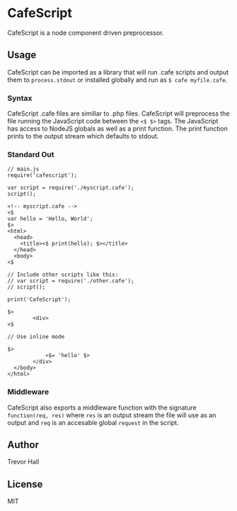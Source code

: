 # CafeScript
CafeScript is a node component driven preprocessor.

## Usage
CafeScript can be imported as a library that will run .cafe scripts and output them to `process.stdout` or installed globally and run as `$ cafe myfile.cafe`.

### Syntax
CafeScript .cafe files are simillar to .php files.  CafeScript will preprocess the file running the JavaScript code between the `<$ $>` tags.  The JavaScript has access to NodeJS globals as well as a print function.  The print function prints to the output stream which defaults to stdout.

### Standard Out
```
// main.js
require('cafescript');

var script = require('./myscript.cafe');
script();
```

```
<!-- myscript.cafe -->
<$
var hello = 'Hello, World';
$>
<html>
  <head>
    <title><$ print(hello); $></title>
  </head>
  <body>
<$

// Include other scripts like this:
// var script = require('./other.cafe');
// script();

print('CafeScript');

$>
		<div>
<$

// Use inline mode

$>
			<$= 'hello' $>
		</div>
  </body>
</html>
```

### Middleware
CafeScript also exports a middleware function with the signature `function(req, res)` where `res` is an output stream the file will use as an output and `req` is an accesable global `request` in the script.

## Author
Trevor Hall

## License
MIT
